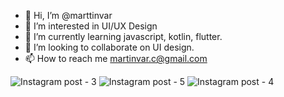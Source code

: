 - 👋 Hi, I’m @marttinvar
- 👀 I’m interested in UI/UX Design
- 🌱 I’m currently learning javascript, kotlin, flutter.
- 💞️ I’m looking to collaborate on UI design.
- 📫 How to reach me martinvar.c@gmail.com

![Instagram post - 3](https://user-images.githubusercontent.com/108083698/175361985-e9d00448-52a6-46d3-a7ca-9746ec385bb6.jpg)
![Instagram post - 5](https://user-images.githubusercontent.com/108083698/175362015-d17663ab-aef1-47e3-ab8b-ac68b599da43.jpg)
![Instagram post - 4](https://user-images.githubusercontent.com/108083698/175361995-6d34351d-bbc8-405e-b239-e18b7b18df45.jpg)
